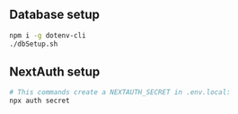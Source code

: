 ## Database setup

```bash
npm i -g dotenv-cli
./dbSetup.sh
```

## NextAuth setup
```bash
# This commands create a NEXTAUTH_SECRET in .env.local:
npx auth secret
```
